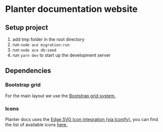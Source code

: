 # Planter documentation website

## Setup project

1. add tmp folder in the root directory
2. run ```node ace migration:run```
3. run ```node ace db:seed```
4. run ```yarn dev``` to start up the development server

## Dependencies

### Bootstrap grid

For the main layout we use the [Bootstrap grid system.](https://getbootstrap.com/docs/3.3/css/#grid)

### Icons

Planter docs uses the [Edge SVG Icon integration (via Iconify),](https://edgejs.dev/docs/edge-iconify) you can find the list of available icons [here.](https://icon-sets.iconify.design/material-symbols/)
